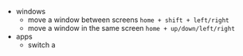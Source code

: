 - windows
	- move a window between screens 
		```home + shift + left/right```
	- move a window in the same screen
		```home + up/down/left/right```
- apps
	- switch a
<!--stackedit_data:
eyJoaXN0b3J5IjpbLTE2MDkzODQ4MzJdfQ==
-->